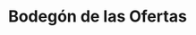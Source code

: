 ---
title: "Bodegón de las Ofertas"
url: /san-isidro-de-el-general/bodegon-de-las-ofertas/
shop: general
---